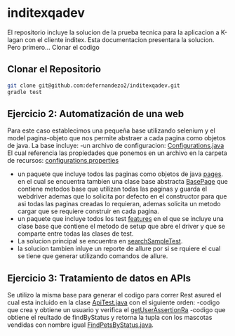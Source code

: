 # inditexqadev
El repositorio incluye la solucion de la prueba tecnica para la aplicacion a K-lagan con el cliente inditex. Esta documentacion presentara la solucion. Pero primero... Clonar el codigo

## Clonar el Repositorio

```bash
git clone git@github.com:defernandezo2/inditexqadev.git
gradle test
```

## Ejercicio 2: Automatización de una web

Para este caso establecimos una pequeña base utilizando selenium y el model pagina-objeto que nos permite abstraer a cada pagina como objetos de java.
La base incluye:
-un archivo de configuracion: [Configurations.java](/src/test/java/configurations/Configurations.java) El cual referencia las propiedades que ponemos en un archivo en la carpeta de recursos: [configurations.properties](src/test/resources/configuration.properties)
- un paquete que incluye todos las paginas como objetos de java [pages](src/test/src/pages). en el cual se encuentra tambien una clase base abstracta [BasePage](src/test/java/pages/BasePage.java) que contiene metodos base que utilizan todas las paginas y guarda el webdriver ademas que lo solicita por defecto en el constructor para que asi todas las paginas creadas lo requieran, ademas solicita un metodo cargar que se requiere construir en cada pagina.
- un paquete que incluye todos los test [features](src/test/src/features) en el que se incluye una clase base que contiene el metodo de setup que abre el driver y que se comparte entre todas las clases de test.
- La solucion principal se encuentra en [searchSampleTest](https://github.com/defernandezo2/inditexqadev/blob/2a763c54e2032c736681ce2c8b374884b388f926/src/test/java/features/WikipediaTest.java#L28C37-L28C37).
- la solucion tambien inluye un reporte de allure por si se rquiere el cual se tiene que generar utilizando comandos de allure.


## Ejercicio 3: Tratamiento de datos en APIs

Se utilizo la misma base para generar el codigo para correr Rest asured el cual esta incluido en la clase [ApiTest.java](src/test/java/features/ApiTest.java) con el siguiente orden:
-codigo que crea y obtiene un usuario y verifica el [getUserAssertionRa]([src/test/java/features/ApiTest.java](https://github.com/defernandezo2/inditexqadev/blob/2a763c54e2032c736681ce2c8b374884b388f926/src/test/java/features/ApiTest.java#L43)https://github.com/defernandezo2/inditexqadev/blob/2a763c54e2032c736681ce2c8b374884b388f926/src/test/java/features/ApiTest.java#L43)
-codigo que obtiene el reultado de findByStatus y retorna la tupla con los mascotas vendidas con nombre igual [FindPetsByStatus.java](src/test/java/features/FindPetsByStatus.java).

